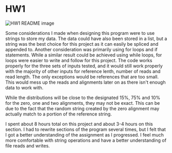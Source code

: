 # HW1

![HW1 README image](https://user-images.githubusercontent.com/98851959/152479540-fcb2cbdf-2b99-4f78-8cc8-d7c93a81a324.PNG)


Some considerations I made when designing this program were to use strings to store my data. The data could have also been stored in a list, but a string was the best choice for this project as it can easily be spliced and appended to. Another consideration was primarily using for loops and if statements. While a similar result could be achieved using while loops, for loops were easier to write and follow for this project. The code works properly for the three sets of inputs tested, and it would still work properly with the majority of other inputs for reference lenth, number of reads and read length. The only exceptions would be references that are too small. This would mess up the reads and alignments later on as there isn't enough data to work with.


While the distributions will be close to the designated 15%, 75% and 10% for the zero, one and two alignments, they may not be exact. This can be due to the fact that the random  string created by the zero alignment may actually match to a portion of the reference string. 


I spent about 8 hours total on this project and about 3-4 hours on this section. I had to rewrite sections of the program several times, but I felt that I got a better understanding of the assignment as I progressed. I feel much more comfortable with string operations and have a better understanding of file reads and writes. 
